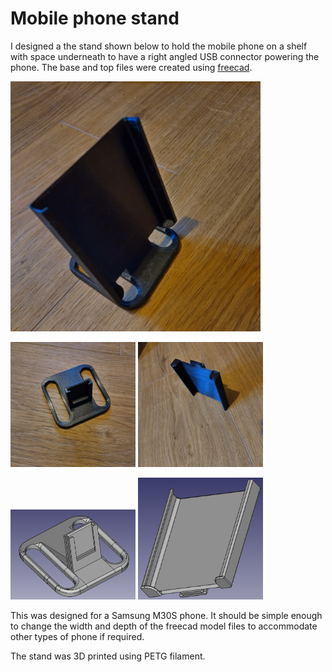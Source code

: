 # Mobile phone stand
I designed a the stand shown below to hold the mobile phone on a shelf with space underneath to have a right angled USB connector powering the phone. The base and top files were created using [freecad](https://www.freecad.org/).

<img src="../doc/images/phone_holder_assembled.jpg" width="400"/>

<img src="../doc/images/phone_holder_base.jpg" width="200"/> <img src="../doc/images/phone_holder_top.jpg" width="200"/>

<img src="../mobile_phone_stand/base.png" width="200"/> <img src="../mobile_phone_stand/top.png" width="200"/>

This was designed for a Samsung M30S phone. It should be simple enough to change the width and depth of the freecad model files to accommodate other types of phone if required.

The stand was 3D printed using PETG filament.